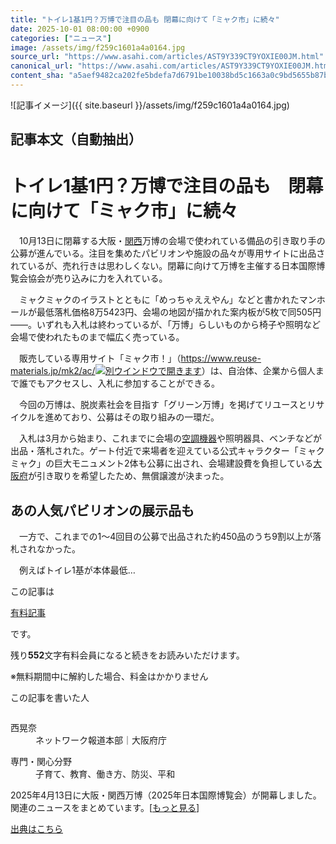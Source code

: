 ```yaml
---
title: "トイレ1基1円？万博で注目の品も 閉幕に向けて「ミャク市」に続々"
date: 2025-10-01 08:00:00 +0900
categories: ["ニュース"]
image: /assets/img/f259c1601a4a0164.jpg
source_url: "https://www.asahi.com/articles/AST9Y339CT9YOXIE00JM.html"
canonical_url: "https://www.asahi.com/articles/AST9Y339CT9YOXIE00JM.html"
content_sha: "a5aef9482ca202fe5bdefa7d6791be10038bd5c1663a0c9bd5655b87b744d41c"
---
```


![記事イメージ]({{ site.baseurl }}/assets/img/f259c1601a4a0164.jpg)

## 記事本文（自動抽出）
<div><main role="main" id="main"><p></p><div class="y_Qv3"><h1>トイレ1基1円？万博で注目の品も　閉幕に向けて「ミャク市」に続々</h1></div><p id="gsm_above_SnsUtilityArea"></p><p x-component-name="CommentHeadline" x-component-data='{"commentCount":0,"commentators":[],"mode":"pc"}'></p><div class="nfyQp"><p>　10月13日に閉幕する大阪・<a href="//www.asahi.com/topics/word/kansaispecial.html" title="関西 のトピックスを開く" class="eWgMZ">関西</a>万博の会場で使われている備品の引き取り手の公募が進んでいる。注目を集めたパビリオンや施設の品々が専用サイトに出品されているが、売れ行きは思わしくない。閉幕に向けて万博を主催する日本国際博覧会協会が売り込みに力を入れている。</p><p>　ミャクミャクのイラストとともに「めっちゃええやん」などと書かれたマンホールが最低落札価格8万5423円、会場の地図が描かれた案内板が5枚で同505円――。いずれも入札は終わっているが、「万博」らしいものから椅子や照明など会場で使われたものまで幅広く売っている。</p><p>　販売している専用サイト「ミャク市！」（<a href="https://www.reuse-materials.jp/mk2/ac/" target="_blank" rel="noreferrer" class="PCYS4">https://www.reuse-materials.jp/mk2/ac/<span class="euuRa"><img src="https://www.asahicom.jp/sp/images/icon-blank.png" alt="別ウインドウで開きます"></span></a>）は、自治体、企業から個人まで誰でもアクセスし、入札に参加することができる。</p><p>　今回の万博は、脱炭素社会を目指す「グリーン万博」を掲げてリユースとリサイクルを進めており、公募はその取り組みの一環だ。</p><p>　入札は3月から始まり、これまでに会場の<a href="//www.asahi.com/topics/word/%E7%A9%BA%E8%AA%BF%E6%A9%9F%E5%99%A8.html" title="空調機器 のトピックスを開く" class="eWgMZ">空調機器</a>や照明器具、ベンチなどが出品・落札された。ゲート付近で来場者を迎えている公式キャラクター「ミャクミャク」の巨大モニュメント2体も公募に出され、会場建設費を負担している<a href="http://www.asahi.com/area/osaka/" title="大阪府 のトピックスを開く" class="eWgMZ">大阪府</a>が引き取りを希望したため、無償譲渡が決まった。</p><h2 class="smgSC">あの人気パビリオンの展示品も</h2><p>　一方で、これまでの1～4回目の公募で出品された約450品のうち9割以上が落札されなかった。</p><p class="Lujdo">　例えばトイレ1基が本体最低…</p></div><p></p><div class="NbZMW"><div class="PxAm1"><p>この記事は</p><img src="//www.asahicom.jp/images/icon_key_gold.png" alt><a href="//www.asahi.com/news/gold.html?iref=com_1kiji_g_0">有料記事</a><p>です。</p><span class="Zgt88">残り<b>552</b>文字</span><span class="hideFromApp">有料会員になると続きをお読みいただけます。</span></div><p class="eQShK">※無料期間中に解約した場合、料金はかかりません</p></div><div x-component-name="WriterProfile" x-component-data='{"writerProfile":{"writerProfileList":[{"name":"西晃奈","code":"42b8c5391ef74d0257425bcda0f5486d5be1a9ecef53a9a130d450621b028550","department":"ネットワーク報道本部","role":"大阪府庁","specialtyAndInterest":"子育て、教育、働き方、防災、平和","isFollowed":false,"introduction":"1996年生まれ。横浜市で育ち、2019年に入社。\n初任地の広島総局では県警や裁判を、2カ所目の盛岡総局では震災や高校野球を取材しました。子どもに関する取材を続けています。","iconImageUrl":"https://profile-image.kraken.asahi.com/42b8c5391ef74d0257425bcda0f5486d5be1a9ecef53a9a130d450621b028550","canSendFanLetter":false}],"isWriterFollowAvailableMember":false},"isFreeArea":true}'><div id="writerProfile" class="yT62y"><p class="FPrYd">この記事を書いた人</p><div class="jdPPS"><div class="zRkIz"><a href="/reporter-bio/42b8c5391ef74d0257425bcda0f5486d5be1a9ecef53a9a130d450621b028550?iref=article_reporter_profile" class="CES5K"></a><div class="iKuvI"><figure class="BKNFc"><img src="https://profile-image.kraken.asahi.com/42b8c5391ef74d0257425bcda0f5486d5be1a9ecef53a9a130d450621b028550" alt></figure><dl class="WptL0"><dt>西晃奈</dt><dd>ネットワーク報道本部｜大阪府庁</dd></dl></div><dl class="PXedm"><dt>専門・関心分野</dt><dd>子育て、教育、働き方、防災、平和</dd></dl></div></div></div></div><p x-component-name="ArticleCommentList" x-component-data='{"commentCount":0,"commentList":[],"shareUrlBase":"https://www.asahi.com/articles/AST9Y339CT9YOXIE00JM.html","articleId":"AST9Y339CT9YOXIE00JM","commentIdParam":"","equalCommentIdIndex":-1,"isAuthorized":false,"isFreePlan":false,"isPaidMember":false,"isPresent":false,"isHazard":false,"freeUrlBase":"//www.asahi.com","digitalUrlBase":"//digital.asahi.com"}'></p><div class="GA13d"><div class="eGTLS"><p>2025年4月13日に大阪・関西万博（2025年日本国際博覧会）が開幕しました。関連のニュースをまとめています。[<a href="https://www.asahi.com/topics/AP-2416d5d6-88fe-4848-bc8c-384a64b06561/?iref=kijishita_link">もっと見る</a>]</p></div></div></main></div>

[出典はこちら](https://www.asahi.com/articles/AST9Y339CT9YOXIE00JM.html)
